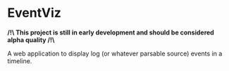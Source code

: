 # EventViz

**/!\\ This project is still in early development and should be considered alpha quality /!\\**

A web application to display log (or whatever parsable source) events in a timeline.